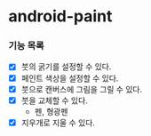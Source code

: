# android-paint

### 기능 목록
- [x] 붓의 굵기를 설정할 수 있다.
- [x] 페인트 색상을 설정할 수 있다.
- [x] 붓으로 캔버스에 그림을 그릴 수 있다.
- [x] 붓을 교체할 수 있다.
  - 펜, 형광펜
- [x] 지우개로 지울 수 있다.
